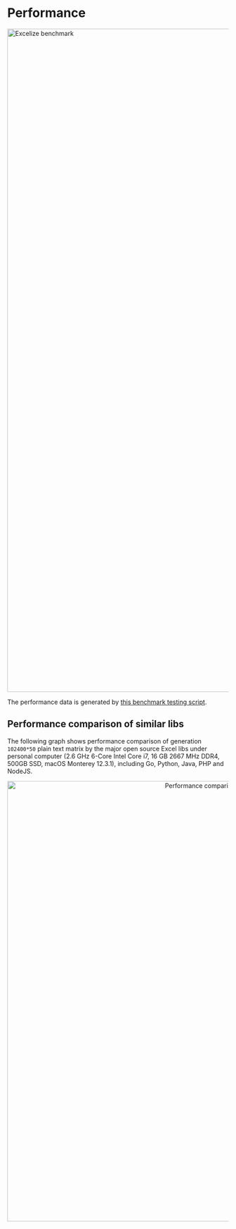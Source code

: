 # Performance

<a href="https://xuri.me/wp-content/uploads/2016/08/excelize-performance.svg"><img src="https://xuri.me/wp-content/uploads/2016/08/excelize-performance.svg" alt="Excelize benchmark" width="1506"></a>

The performance data is generated by [this benchmark testing script](https://github.com/xuri/excelize-benchmark).

## Performance comparison of similar libs

The following graph shows performance comparison of generation `102400*50` plain text matrix by the major open source Excel libs under personal computer (2.6 GHz 6-Core Intel Core i7, 16 GB 2667 MHz DDR4, 500GB SSD, macOS Monterey 12.3.1), including Go, Python, Java, PHP and NodeJS.

<p align="center"><img width="1000" src="https://xuri.me/wp-content/uploads/2016/08/excelize-golang-library-for-reading-and-writing-xlsx-files-3.svg" alt="Performance comparison of similar Excel libs"></p>
